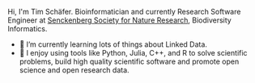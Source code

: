 Hi, I'm Tim Schäfer.
Bioinformatician and currently Research Software Engineer at [Senckenberg Society for Nature Research](https://www.senckenberg.de), Biodiversity Informatics.

- 🌱 I’m currently learning lots of things about Linked Data.
- :rocket: I enjoy using tools like Python, Julia, C++, and R to solve scientific problems, build high quality scientific software and promote open science and open research data.
